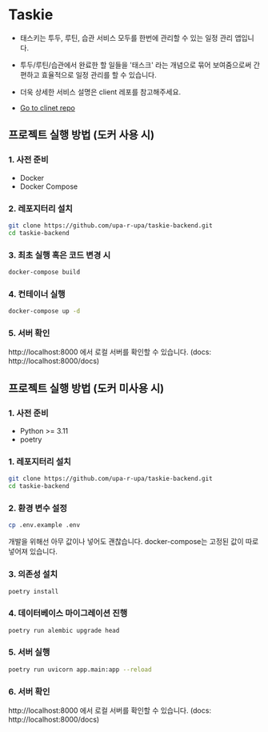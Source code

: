 # Taskie
- 태스키는 투두, 루틴, 습관 서비스 모두를 한번에 관리할 수 있는 일정 관리 앱입니다.
- 투두/루틴/습관에서 완료한 할 일들을 '태스크' 라는 개념으로 묶어 보여줌으로써 간편하고 효율적으로 일정 관리를 할 수 있습니다.

- 더욱 상세한 서비스 설명은 client 레포를 참고해주세요.
- [Go to clinet repo](https://github.com/upa-r-upa/taskie-client)

## 프로젝트 실행 방법 (도커 사용 시)
### 1. 사전 준비
- Docker
- Docker Compose

### 2. 레포지터리 설치
```bash
git clone https://github.com/upa-r-upa/taskie-backend.git
cd taskie-backend
```

### 3. 최초 실행 혹은 코드 변경 시
 ```bash
 docker-compose build
 ```

### 4. 컨테이너 실행
   ```bash
   docker-compose up -d
 ```
### 5. 서버 확인
http://localhost:8000 에서 로컬 서버를 확인할 수 있습니다. (docs: http://localhost:8000/docs)

## 프로젝트 실행 방법 (도커 미사용 시)

### 1. 사전 준비
- Python >= 3.11
- poetry 

### 1. 레포지터리 설치
```bash
git clone https://github.com/upa-r-upa/taskie-backend.git
cd taskie-backend
```
### 2. 환경 변수 설정
```bash
cp .env.example .env
```
개발을 위해선 아무 값이나 넣어도 괜찮습니다.
docker-compose는 고정된 값이 따로 넣어져 있습니다.

### 3. 의존성 설치
```bash
poetry install
```
### 4. 데이터베이스 마이그레이션 진행

```bash
poetry run alembic upgrade head
```

### 5. 서버 실행

```bash
poetry run uvicorn app.main:app --reload
```

### 6. 서버 확인
http://localhost:8000 에서 로컬 서버를 확인할 수 있습니다. (docs: http://localhost:8000/docs)
